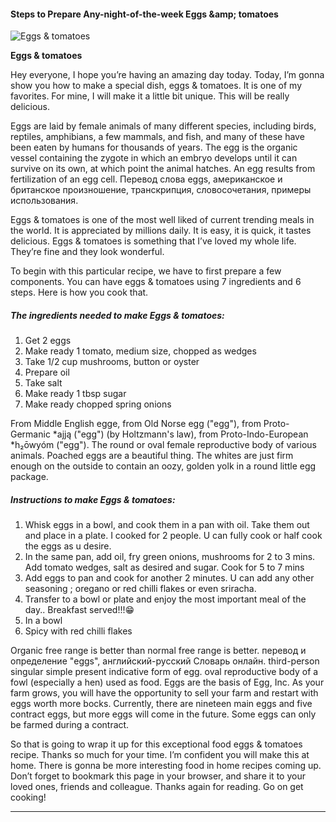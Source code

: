             

#### Steps to Prepare Any-night-of-the-week Eggs &amp;amp; tomatoes

![Eggs &amp; tomatoes](https://img-global.cpcdn.com/recipes/3b3ca184511b2b89/751x532cq70/eggs-tomatoes-recipe-main-photo.jpg)

**Eggs &amp; tomatoes**

Hey everyone, I hope you’re having an amazing day today. Today, I’m gonna show you how to make a special dish, eggs & tomatoes. It is one of my favorites. For mine, I will make it a little bit unique. This will be really delicious.

Eggs are laid by female animals of many different species, including birds, reptiles, amphibians, a few mammals, and fish, and many of these have been eaten by humans for thousands of years. The egg is the organic vessel containing the zygote in which an embryo develops until it can survive on its own, at which point the animal hatches. An egg results from fertilization of an egg cell. Перевод слова eggs, американское и британское произношение, транскрипция, словосочетания, примеры использования.

Eggs & tomatoes is one of the most well liked of current trending meals in the world. It is appreciated by millions daily. It is easy, it is quick, it tastes delicious. Eggs & tomatoes is something that I’ve loved my whole life. They’re fine and they look wonderful.

To begin with this particular recipe, we have to first prepare a few components. You can have eggs & tomatoes using 7 ingredients and 6 steps. Here is how you cook that.

##### The ingredients needed to make Eggs & tomatoes:

1.  Get 2 eggs
2.  Make ready 1 tomato, medium size, chopped as wedges
3.  Take 1/2 cup mushrooms, button or oyster
4.  Prepare oil
5.  Take salt
6.  Make ready 1 tbsp sugar
7.  Make ready chopped spring onions

From Middle English egge, from Old Norse egg ("egg"), from Proto-Germanic \*ajją ("egg") (by Holtzmann's law), from Proto-Indo-European \*h₂ōwyóm ("egg"). The round or oval female reproductive body of various animals. Poached eggs are a beautiful thing. The whites are just firm enough on the outside to contain an oozy, golden yolk in a round little egg package.

##### Instructions to make Eggs & tomatoes:

1.  Whisk eggs in a bowl, and cook them in a pan with oil. Take them out and place in a plate. I cooked for 2 people. U can fully cook or half cook the eggs as u desire.
2.  In the same pan, add oil, fry green onions, mushrooms for 2 to 3 mins. Add tomato wedges, salt as desired and sugar. Cook for 5 to 7 mins
3.  Add eggs to pan and cook for another 2 minutes. U can add any other seasoning ; oregano or red chilli flakes or even sriracha.
4.  Transfer to a bowl or plate and enjoy the most important meal of the day.. Breakfast served!!!😁
5.  In a bowl
6.  Spicy with red chilli flakes

Organic free range is better than normal free range is better. перевод и определение "eggs", английский-русский Словарь онлайн. third-person singular simple present indicative form of egg. oval reproductive body of a fowl (especially a hen) used as food. Eggs are the basis of Egg, Inc. As your farm grows, you will have the opportunity to sell your farm and restart with eggs worth more bocks. Currently, there are nineteen main eggs and five contract eggs, but more eggs will come in the future. Some eggs can only be farmed during a contract.

So that is going to wrap it up for this exceptional food eggs & tomatoes recipe. Thanks so much for your time. I’m confident you will make this at home. There is gonna be more interesting food in home recipes coming up. Don’t forget to bookmark this page in your browser, and share it to your loved ones, friends and colleague. Thanks again for reading. Go on get cooking!

* * *